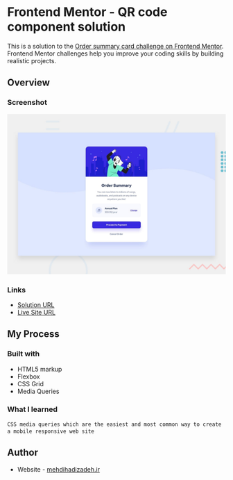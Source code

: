 # Frontend Mentor - QR code component solution

This is a solution to the [Order summary card challenge on Frontend Mentor](https://www.frontendmentor.io/challenges/order-summary-component-QlPmajDUj). Frontend Mentor challenges help you improve your coding skills by building realistic projects.

## Overview

### Screenshot

![](assets/design/desktop-preview.jpg)

### Links

- [Solution URL](https://www.frontendmentor.io/solutions/qr-code-component-S19BOG1Dq)
- [Live Site URL](https://mehdihadizadeh.github.io/Order-summary-component/)

## My Process

### Built with

- HTML5 markup
- Flexbox
- CSS Grid
- Media Queries

### What I learned

    CSS media queries which are the easiest and most common way to create a mobile responsive web site

## Author

- Website - [mehdihadizadeh.ir](https://mehdihadizadeh.ir/)
